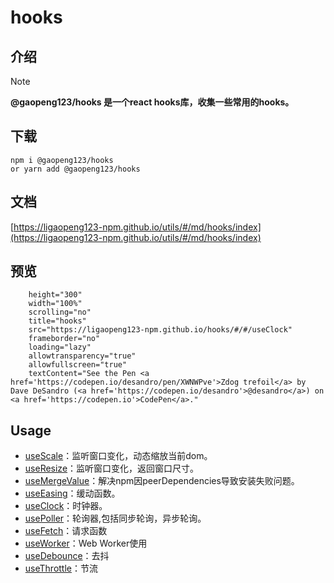 # hooks

## 介绍

> [!NOTE]
> **@gaopeng123/hooks 是一个react hooks库，收集一些常用的hooks。**
>

## 下载

```shell
npm i @gaopeng123/hooks
or yarn add @gaopeng123/hooks
```

## 文档

[https://ligaopeng123-npm.github.io/utils/#/md/hooks/index](https://ligaopeng123-npm.github.io/utils/#/md/hooks/index)

## 预览

```iframe
    height="300"
    width="100%"
    scrolling="no"
    title="hooks"
    src="https://ligaopeng123-npm.github.io/hooks/#/#/useClock"
    frameborder="no"
    loading="lazy"
    allowtransparency="true"
    allowfullscreen="true"
    textContent="See the Pen <a href='https://codepen.io/desandro/pen/XWNWPve'>Zdog trefoil</a> by Dave DeSandro (<a href='https://codepen.io/desandro'>@desandro</a>) on <a href='https://codepen.io'>CodePen</a>."
```

## Usage

* [useScale](./src/useScale/README.md)：监听窗口变化，动态缩放当前dom。
* [useResize](./src/useResize/README.md)：监听窗口变化，返回窗口尺寸。
* [useMergeValue](./src/useMergeValue/README.md)：解决npm因peerDependencies导致安装失败问题。
* [useEasing](./src/useEasing/README.md)：缓动函数。
* [useClock](./src/useClock/README.md)：时钟器。
* [usePoller](./src/usePoller/README.md)：轮询器,包括同步轮询，异步轮询。
* [useFetch](./src/useFetch/README.md)：请求函数
* [useWorker](./src/useWorker/README.md)：Web Worker使用
* [useDebounce](./src/useDebounce/README.md)：去抖
* [useThrottle](./src/useThrottle/README.md)：节流

